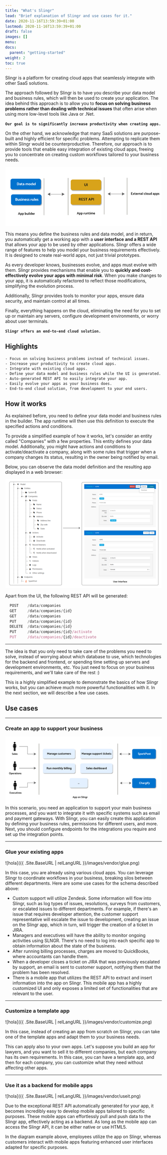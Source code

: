 ```yaml
---
title: "What's Slingr"
lead: "Brief explanation of Slingr and use cases for it."
date: 2020-11-16T13:59:39+01:00
lastmod: 2020-11-16T13:59:39+01:00
draft: false
images: []
menu:
docs:
  parent: "getting-started"
weight: 2
toc: true
---
```

Slingr is a platform for creating cloud apps that seamlessly integrate with other SaaS solutions.

The approach followed by Slingr is to have you describe your data model and business rules, which will then be used to create your application. The idea behind this approach is to allow you to **focus on solving business problems rather than dealing with technical issues** that often arise when using more low-level tools like Java or .Net.

**`Our goal is to significantly increase productivity when creating apps.`**

On the other hand, we acknowledge that many SaaS solutions are purpose-built and highly efficient for specific problems. Attempting to replicate them within Slingr would be counterproductive. Therefore, our approach is to provide tools that enable easy integration of existing cloud apps, freeing you to concentrate on creating custom workflows tailored to your business needs.

![hola](/images/vendor/whats-slingr-stack.png)

This means you define the business rules and data model, and in return, you automatically get a working app with a **user interface and a REST API** that allows your app to be used by other applications. Slingr offers a wide range of features to help you model your business requirements effectively. It is designed to create real-world apps, not just trivial prototypes.

As every developer knows, businesses evolve, and apps must evolve with them. Slingr provides mechanisms that enable you to **quickly and cost-effectively evolve your apps with minimal risk**. When you make changes to your app, it is automatically refactored to reflect those modifications, simplifying the evolution process.

Additionally, Slingr provides tools to monitor your apps, ensure data security, and maintain control at all times.

Finally, everything happens on the cloud, eliminating the need for you to set up or maintain any servers, configure development environments, or worry about user terminals. 

**`Slingr offers an end-to-end cloud solution.`**

## **Highlights**

    - Focus on solving business problems instead of technical issues.
    - Increase your productivity to create cloud apps.
    - Integrate with existing cloud apps.
    - Define your data model and business rules while the UI is generated.
    - Auto-generated REST API to easily integrate your app.
    - Easily evolve your apps as your business does.
    - End-to-end cloud solution, from development to your end users.

## **How it works**

As explained before, you need to define your data model and business rules in the builder. The app runtime will then use this definition to execute the specified actions and conditions.

To provide a simplified example of how it works, let's consider an entity called "Companies" with a few properties. This entity defines your data model. Additionally, you might have actions and conditions to activate/deactivate a company, along with some rules that trigger when a company changes its status, resulting in the owner being notified by email.

Below, you can observe the data model definition and the resulting app displayed in a web browser:

![hola](/images/vendor/how-it-works.png)

Apart from the UI, the following REST API will be generated:

```js
  POST    /data/companies
  GET     /data/companies/{id}
  GET     /data/companies
  PUT     /data/companies/{id}
  DELETE  /data/companies/{id}
  PUT     /data/companies/{id}/activate
  PUT     /data/companies/{id}/deactivate
```

---

The idea is that you only need to take care of the problems you need to solve, instead of worrying about which database to use, which technologies for the backend and frontend, or spending time setting up servers and development environments, etc. You just need to focus on your business requirements, and we'll take care of the rest :)

This is a highly simplified example to demonstrate the basics of how Slingr works, but you can achieve much more powerful functionalities with it. In the next section, we will describe a few use cases.

## **Use cases**
---

### Create an app to support your business
![hola](/images/vendor/use-case.png)
In this scenario, you need an application to support your main business processes, and you want to integrate it with specific systems such as email and payment gateways. With Slingr, you can easily create this application by defining your business rules, permissions for different users, and more. Next, you should configure endpoints for the integrations you require and set up the integration points.

---

### Glue your existing apps
![hola]({{ .Site.BaseURL | relLangURL }}/images/vendor/glue.png)

In this case, you are already using various cloud apps. You can leverage Slingr to coordinate workflows in your business, breaking silos between different departments. Here are some use cases for the schema described above:

- Custom support will utilize Zendesk. Some information will flow into Slingr, such as log types of issues, resolutions, surveys from customers, or escalated issues to different departments. For example, if there's an issue that requires developer attention, the customer support representative will escalate the issue to development, creating an issue on the Slingr app, which in turn, will trigger the creation of a ticket in JIRA.
- Managers and executives will have the ability to monitor ongoing activities using SLNGR. There's no need to log into each specific app to obtain information about the state of the business.
- After running billing processes, charges are moved to QuickBooks, where accountants can handle them.
- When a developer closes a ticket on JIRA that was previously escalated by support, an email is sent to customer support, notifying them that the problem has been resolved.
- There is a mobile app that utilizes the REST API to extract and insert information into the app on Slingr. This mobile app has a highly customized UI and only exposes a limited set of functionalities that are relevant to the user.

---

### Customize a template app

![hola]({{ .Site.BaseURL | relLangURL }}/images/vendor/customize.png)

In this case, instead of creating an app from scratch on Slingr, you can take one of the template apps and adapt them to your business needs.

This can apply also to your own apps. Let's suppose you build an app for lawyers, and you want to sell it to different companies, but each company has its own requirements. In this case, you can have a template app, and then for each company, you can customize what they need without affecting other apps.

---

### Use it as a backend for mobile apps

![hola]({{ .Site.BaseURL | relLangURL }}/images/vendor/useit.png)

Due to the exceptional REST API automatically generated for your app, it becomes incredibly easy to develop mobile apps tailored to specific purposes. These mobile apps can effortlessly pull and push data to the Slingr app, effectively acting as a backend. As long as the mobile app can access the Slingr API, it can be either native or use HTML5.

In the diagram example above, employees utilize the app on Slingr, whereas customers interact with mobile apps featuring enhanced user interfaces adapted for specific purposes.
